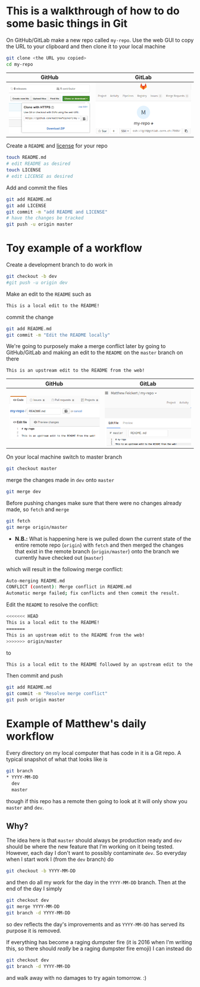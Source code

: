# This is a walkthrough of how to do some basic things in Git

On GitHub/GitLab make a new repo called `my-repo`.
Use the web GUI to copy the URL to your clipboard and then clone it to your local machine
~~~bash
git clone <the URL you copied>
cd my-repo
~~~

GitHub                      |  GitLab
:-------------------------: | :-------------------------:
![copy URL GitHub](/images/copyURL_GitHub.png)  |  ![copy URL GitLab](/images/copyURL_GitLab.png)

Create a `README` and [license](http://choosealicense.com/) for your repo
~~~bash
touch README.md
# edit README as desired
touch LICENSE
# edit LICENSE as desired
~~~
Add and commit the files
~~~bash
git add README.md
git add LICENSE
git commit -m "add README and LICENSE"
# have the changes be tracked
git push -u origin master
~~~
# Toy example of a workflow
Create a development branch to do work in
~~~bash
git checkout -b dev
#git push -u origin dev
~~~
Make an edit to the `README` such as
~~~bash
This is a local edit to the README!
~~~
commit the change
~~~bash
git add README.md
git commit -m "Edit the README locally"
~~~
We're going to purposely make a merge conflict later by going to GitHub/GitLab and making
an edit to the `README` on the `master` branch on there
~~~bash
This is an upstream edit to the README from the web!
~~~

GitHub                      |  GitLab
:-------------------------: | :-------------------------:
![upstream edit GitHub](/images/upstream-edit_GitHub.png) | ![upstream edit GitHub](/images/upstream-edit_GitLab.png)

On your local machine switch to master branch
~~~bash
git checkout master
~~~
merge the changes made in `dev` onto `master`
~~~bash
git merge dev
~~~
Before pushing changes make sure that there were no changes already made, so `fetch`
and `merge`
~~~bash
git fetch
git merge origin/master
~~~
* **N.B.:** What is happening here is we pulled down the current state of the entire
remote repo (`origin`) with `fetch` and then merged the changes that exist in the remote
branch (`origin/master`) onto the branch we currently have checked out (`master`)

which will result in the following merge conflict:

~~~bash
Auto-merging README.md
CONFLICT (content): Merge conflict in README.md
Automatic merge failed; fix conflicts and then commit the result.
~~~
Edit the `README` to resolve the conflict:
~~~bash
<<<<<<< HEAD
This is a local edit to the README!
=======
This is an upstream edit to the README from the web!
>>>>>>> origin/master
~~~
to
~~~bash
This is a local edit to the README followed by an upstream edit to the README from the web!
~~~
Then commit and push
~~~bash
git add README.md
git commit -m "Resolve merge conflict"
git push origin master
~~~

# Example of Matthew's daily workflow

Every directory on my local computer that has code in it is a Git repo. A typical snapshot
of what that looks like is
~~~bash
git branch
* YYYY-MM-DD
  dev
  master
~~~
though if this repo has a remote then going to look at it will only show you `master`
and `dev`.

## Why?
The idea here is that `master` should always be production ready and `dev` should be where
the new feature that I'm working on it being tested. However, each day I don't want to
possibly contaminate `dev`. So everyday when I start work I (from the `dev` branch) do
~~~bash
git checkout -b YYYY-MM-DD
~~~
and then do all my work for the day in the `YYYY-MM-DD` branch. Then at the end of the day
I simply
~~~bash
git checkout dev
git merge YYYY-MM-DD
git branch -d YYYY-MM-DD
~~~
so dev reflects the day's improvements and as `YYYY-MM-DD` has served its purpose it is
removed.

If everything has become a raging dumpster fire (it is 2016 when I'm writing this, so
there should *really* be a raging dumpster fire emoji) I can instead do
~~~bash
git checkout dev
git branch -d YYYY-MM-DD
~~~
and walk away with no damages to try again tomorrow. :)
